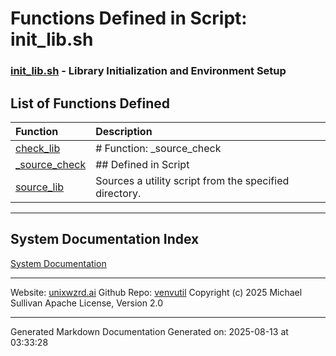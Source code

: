 # Functions Defined in Script: init_lib.sh

### [init_lib.sh](/docs/shdoc/bin/shinclude/scripts/init_lib.sh.md) - Library Initialization and Environment Setup

## List of Functions Defined

| Function | Description |
|:--|:--|
| [check_lib](functions/check_lib.md) | # Function: _source_check |
| [_source_check](functions/_source_check.md) | ## Defined in Script |
| [source_lib](functions/source_lib.md) | Sources a utility script from the specified directory. |

---

## System Documentation Index

[System Documentation](/README.md)

---

Website: [unixwzrd.ai](https://unixwzrd.ai)
Github Repo: [venvutil](https://github.com/unixwzrd/venvutil)
Copyright (c) 2025 Michael Sullivan
Apache License, Version 2.0

---

Generated Markdown Documentation
Generated on: 2025-08-13 at 03:33:28
